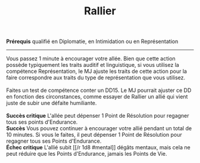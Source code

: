 ﻿---
# ATTENTION : Ne modifiez pas ce fichier
# Ce fichier est généré automatiquement par un script d'après les données du module Foundry VTT officiel et de sa traduction
title: Rallier
titleEn: Rally
id: xJEkXFJgEfEida27
group: actions
---
<p><span><strong>Prérequis</strong> qualifié en Diplomatie, en Intimidation ou en Représentation</span></p><hr><p>Vous passez 1 minute à encourager votre allée. Bien que cette action possède typiquement les traits auditif et linguistique, si vous utilisez la compétence Représentation, le MJ ajuste les traits de cette action pour la faire correspondre aux traits du type de représentation que vous utilisez.<br><br>Faites un test de compétence conter un DD15. Le MJ pourrait ajuster ce DD  en fonction des circonstances, comme essayer de Rallier un allié qui vient juste de subir une défaite humiliante.<br><br><strong>Succès critique</strong> L'allée peut dépenser 1 Point de Résolution pour regagner tous ses points d'Endurance.<br><strong>Succès</strong> Vous pouvez continuer à encourager votre allié pendant un total de 10 minutes. Si vous le faites, il peut dépenser 1 Point de Résolution pour regagner tous ses Points d'Endurance.<br><strong>Échec critique</strong> L'allié subit [[/r 1d8 #mental]] dégâts mentaux, mais cela ne peut réduire que les Points d'Endurance, jamais les Points de Vie.</p>

